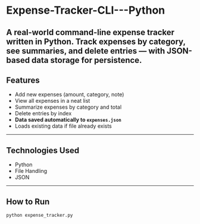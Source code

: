 # Expense-Tracker-CLI---Python
A real-world command-line expense tracker written in Python.   Track expenses by category, see summaries, and delete entries — with **JSON-based data storage** for persistence.
---

##  Features

- Add new expenses (amount, category, note)
- View all expenses in a neat list
- Summarize expenses by category and total
- Delete entries by index
- **Data saved automatically to `expenses.json`**
- Loads existing data if file already exists

---

##  Technologies Used

- Python
- File Handling
- JSON

---

##  How to Run

```bash
python expense_tracker.py
